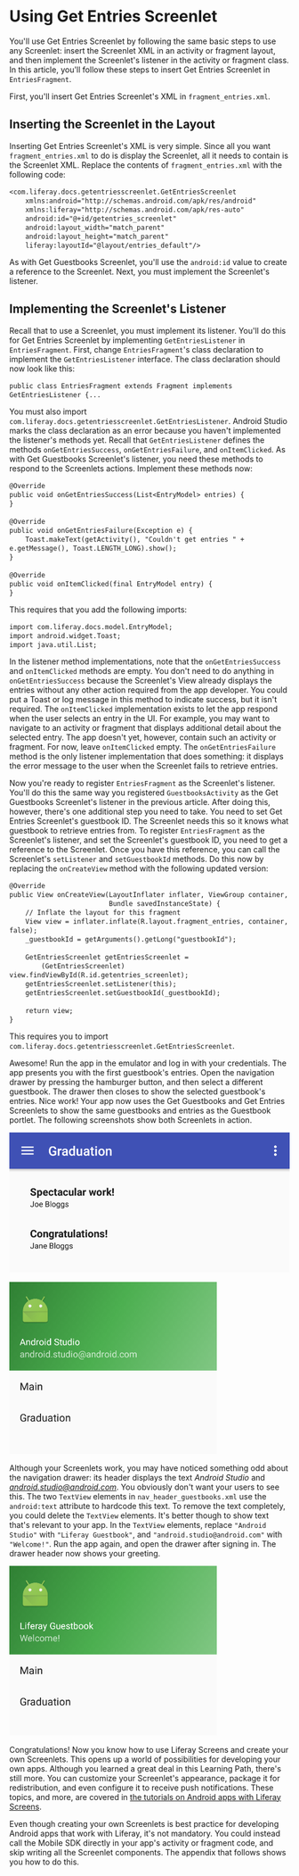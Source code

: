 # Using Get Entries Screenlet [](id=using-get-entries-screenlet)

You'll use Get Entries Screenlet by following the same basic steps to use any 
Screenlet: insert the Screenlet XML in an activity or fragment layout, and then 
implement the Screenlet's listener in the activity or fragment class. In this 
article, you'll follow these steps to insert Get Entries Screenlet in 
`EntriesFragment`. 

First, you'll insert Get Entries Screenlet's XML in `fragment_entries.xml`. 

## Inserting the Screenlet in the Layout [](id=inserting-the-screenlet-in-the-layout)

Inserting Get Entries Screenlet's XML is very simple. Since all you want 
`fragment_entries.xml` to do is display the Screenlet, all it needs to contain 
is the Screenlet XML. Replace the contents of `fragment_entries.xml` with the 
following code:

    <com.liferay.docs.getentriesscreenlet.GetEntriesScreenlet
        xmlns:android="http://schemas.android.com/apk/res/android"
        xmlns:liferay="http://schemas.android.com/apk/res-auto"
        android:id="@+id/getentries_screenlet"
        android:layout_width="match_parent"
        android:layout_height="match_parent"
        liferay:layoutId="@layout/entries_default"/>

As with Get Guestbooks Screenlet, you'll use the `android:id` value to create a 
reference to the Screenlet. Next, you must implement the Screenlet's listener. 

## Implementing the Screenlet's Listener [](id=implementing-the-screenlets-listener)

Recall that to use a Screenlet, you must implement its listener. You'll do this 
for Get Entries Screenlet by implementing `GetEntriesListener` in 
`EntriesFragment`. First, change `EntriesFragment`'s class declaration to 
implement the `GetEntriesListener` interface. The class declaration should now 
look like this: 

    public class EntriesFragment extends Fragment implements GetEntriesListener {...

You must also import `com.liferay.docs.getentriesscreenlet.GetEntriesListener`. 
Android Studio marks the class declaration as an error because you haven't 
implemented the listener's methods yet. Recall that `GetEntriesListener` defines 
the methods `onGetEntriesSuccess`, `onGetEntriesFailure`, and `onItemClicked`. 
As with Get Guestbooks Screenlet's listener, you need these methods to respond 
to the Screenlets actions. Implement these methods now: 

    @Override
    public void onGetEntriesSuccess(List<EntryModel> entries) {
    }

    @Override
    public void onGetEntriesFailure(Exception e) {
        Toast.makeText(getActivity(), "Couldn't get entries " + e.getMessage(), Toast.LENGTH_LONG).show();
    }

    @Override
    public void onItemClicked(final EntryModel entry) {
    }

This requires that you add the following imports:

    import com.liferay.docs.model.EntryModel;
    import android.widget.Toast;
    import java.util.List;

In the listener method implementations, note that the `onGetEntriesSuccess` and 
`onItemClicked` methods are empty. You don't need to do anything in 
`onGetEntriesSuccess` because the Screenlet's View already displays the entries 
without any other action required from the app developer. You could put a Toast 
or log message in this method to indicate success, but it isn't required. The 
`onItemClicked` implementation exists to let the app respond when the user 
selects an entry in the UI. For example, you may want to navigate to an activity 
or fragment that displays additional detail about the selected entry. The app 
doesn't yet, however, contain such an activity or fragment. For now, leave 
`onItemClicked` empty. The `onGetEntriesFailure` method is the only listener 
implementation that does something: it displays the error message to the user 
when the Screenlet fails to retrieve entries. 

Now you're ready to register `EntriesFragment` as the Screenlet's listener. 
You'll do this the same way you registered `GuestbooksActivity` as the Get 
Guestbooks Screenlet's listener in the previous article. After doing this, 
however, there's one additional step you need to take. You need to set Get 
Entries Screenlet's guestbook ID. The Screenlet needs this so it knows what 
guestbook to retrieve entries from. To register `EntriesFragment` as the 
Screenlet's listener, and set the Screenlet's guestbook ID, you need to get a 
reference to the Screenlet. Once you have this reference, you can call the 
Screenlet's `setListener` and `setGuestbookId` methods. Do this now by replacing 
the `onCreateView` method with the following updated version:

    @Override
    public View onCreateView(LayoutInflater inflater, ViewGroup container,
                             Bundle savedInstanceState) {
        // Inflate the layout for this fragment
        View view = inflater.inflate(R.layout.fragment_entries, container, false);
        _guestbookId = getArguments().getLong("guestbookId");

        GetEntriesScreenlet getEntriesScreenlet = 
            (GetEntriesScreenlet) view.findViewById(R.id.getentries_screenlet);
        getEntriesScreenlet.setListener(this);
        getEntriesScreenlet.setGuestbookId(_guestbookId);

        return view;
    }

This requires you to import 
`com.liferay.docs.getentriesscreenlet.GetEntriesScreenlet`. 

Awesome! Run the app in the emulator and log in with your credentials. The app 
presents you with the first guestbook's entries. Open the navigation drawer by 
pressing the hamburger button, and then select a different guestbook. The drawer 
then closes to show the selected guestbook's entries. Nice work! Your app now 
uses the Get Guestbooks and Get Entries Screenlets to show the same guestbooks 
and entries as the Guestbook portlet. The following screenshots show both 
Screenlets in action. 

![Figure 1: Get Entries Screenlet displays guestbook entries in your app.](../../images/android-guestbooks-entries-screenlets.png)

![Figure 2: Get Guestbooks Screenlet displays guestbooks in the navigation drawer.](../../images/android-guestbook-screenlet-drawer-01.png)

Although your Screenlets work, you may have noticed something odd about the 
navigation drawer: its header displays the text *Android Studio* and 
*android.studio@android.com*. You obviously don't want your users to see this. 
The two `TextView` elements in `nav_header_guestbooks.xml` use the 
`android:text` attribute to hardcode this text. To remove the text completely, 
you could delete the `TextView` elements. It's better though to show text that's 
relevant to your app. In the `TextView` elements, replace `"Android Studio"` 
with `"Liferay Guestbook"`, and `"android.studio@android.com"` with 
`"Welcome!"`. Run the app again, and open the drawer after signing in. The 
drawer header now shows your greeting. 

![Figure 3: The drawer header now displays your greeting.](../../images/android-guestbook-screenlet-drawer-02.png)

Congratulations! Now you know how to use Liferay Screens and create your own 
Screenlets. This opens up a world of possibilities for developing your own apps. 
Although you learned a great deal in this Learning Path, there's still more. You 
can customize your Screenlet's appearance, package it for redistribution, and 
even configure it to receive push notifications. These topics, and more, are 
covered in 
[the tutorials on Android apps with Liferay Screens](/develop/tutorials/-/knowledge_base/6-2/android-apps-with-liferay-screens). 

Even though creating your own Screenlets is best practice for developing Android 
apps that work with Liferay, it's not mandatory. You could instead call the 
Mobile SDK directly in your app's activity or fragment code, and skip writing 
all the Screenlet components. The appendix that follows shows you how to do 
this. 
